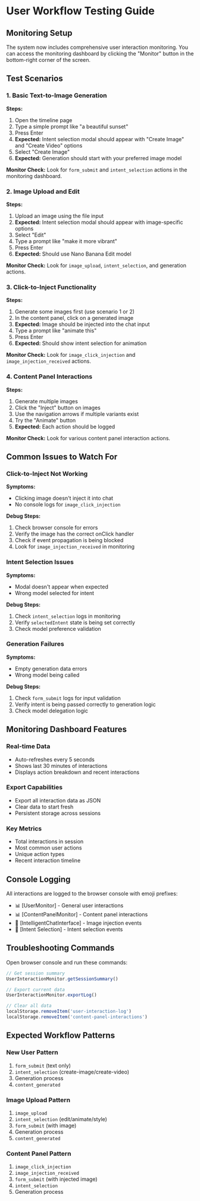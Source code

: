# User Workflow Testing Guide

## Monitoring Setup
The system now includes comprehensive user interaction monitoring. You can access the monitoring dashboard by clicking the "Monitor" button in the bottom-right corner of the screen.

## Test Scenarios

### 1. Basic Text-to-Image Generation
**Steps:**
1. Open the timeline page
2. Type a simple prompt like "a beautiful sunset"
3. Press Enter
4. **Expected:** Intent selection modal should appear with "Create Image" and "Create Video" options
5. Select "Create Image"
6. **Expected:** Generation should start with your preferred image model

**Monitor Check:** Look for `form_submit` and `intent_selection` actions in the monitoring dashboard.

### 2. Image Upload and Edit
**Steps:**
1. Upload an image using the file input
2. **Expected:** Intent selection modal should appear with image-specific options
3. Select "Edit"
4. Type a prompt like "make it more vibrant"
5. Press Enter
6. **Expected:** Should use Nano Banana Edit model

**Monitor Check:** Look for `image_upload`, `intent_selection`, and generation actions.

### 3. Click-to-Inject Functionality
**Steps:**
1. Generate some images first (use scenario 1 or 2)
2. In the content panel, click on a generated image
3. **Expected:** Image should be injected into the chat input
4. Type a prompt like "animate this"
5. Press Enter
6. **Expected:** Should show intent selection for animation

**Monitor Check:** Look for `image_click_injection` and `image_injection_received` actions.

### 4. Content Panel Interactions
**Steps:**
1. Generate multiple images
2. Click the "Inject" button on images
3. Use the navigation arrows if multiple variants exist
4. Try the "Animate" button
5. **Expected:** Each action should be logged

**Monitor Check:** Look for various content panel interaction actions.

## Common Issues to Watch For

### Click-to-Inject Not Working
**Symptoms:**
- Clicking image doesn't inject it into chat
- No console logs for `image_click_injection`

**Debug Steps:**
1. Check browser console for errors
2. Verify the image has the correct onClick handler
3. Check if event propagation is being blocked
4. Look for `image_injection_received` in monitoring

### Intent Selection Issues
**Symptoms:**
- Modal doesn't appear when expected
- Wrong model selected for intent

**Debug Steps:**
1. Check `intent_selection` logs in monitoring
2. Verify `selectedIntent` state is being set correctly
3. Check model preference validation

### Generation Failures
**Symptoms:**
- Empty generation data errors
- Wrong model being called

**Debug Steps:**
1. Check `form_submit` logs for input validation
2. Verify intent is being passed correctly to generation logic
3. Check model delegation logic

## Monitoring Dashboard Features

### Real-time Data
- Auto-refreshes every 5 seconds
- Shows last 30 minutes of interactions
- Displays action breakdown and recent interactions

### Export Capabilities
- Export all interaction data as JSON
- Clear data to start fresh
- Persistent storage across sessions

### Key Metrics
- Total interactions in session
- Most common user actions
- Unique action types
- Recent interaction timeline

## Console Logging
All interactions are logged to the browser console with emoji prefixes:
- 📊 [UserMonitor] - General user interactions
- 📊 [ContentPanelMonitor] - Content panel interactions
- 💉 [IntelligentChatInterface] - Image injection events
- 🎯 [Intent Selection] - Intent selection events

## Troubleshooting Commands
Open browser console and run these commands:

```javascript
// Get session summary
UserInteractionMonitor.getSessionSummary()

// Export current data
UserInteractionMonitor.exportLog()

// Clear all data
localStorage.removeItem('user-interaction-log')
localStorage.removeItem('content-panel-interactions')
```

## Expected Workflow Patterns

### New User Pattern
1. `form_submit` (text only)
2. `intent_selection` (create-image/create-video)
3. Generation process
4. `content_generated`

### Image Upload Pattern
1. `image_upload`
2. `intent_selection` (edit/animate/style)
3. `form_submit` (with image)
4. Generation process
5. `content_generated`

### Content Panel Pattern
1. `image_click_injection`
2. `image_injection_received`
3. `form_submit` (with injected image)
4. `intent_selection`
5. Generation process
